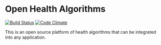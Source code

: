 # Open Health Algorithms

[![Build Status](https://travis-ci.org/openhealthalgorithms/openhealthalgorithms.svg?branch=master)](https://travis-ci.org/openhealthalgorithms/openhealthalgorithms)
[![Code Climate](https://codeclimate.com/github/openhealthalgorithms/openhealthalgorithms/badges/gpa.svg)](https://codeclimate.com/github/openhealthalgorithms/openhealthalgorithms)

This is an open source platform of health algorithms that can be integrated into
any application.
